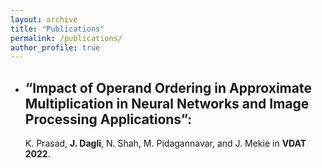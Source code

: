 ```yaml
---
layout: archive
title: "Publications"
permalink: /publications/
author_profile: true
---
```


  - ## “Impact of Operand Ordering in Approximate Multiplication in Neural Networks and Image Processing Applications”: 
      K. Prasad, **J. Dagli**, N. Shah, M. Pidagannavar, and J. Mekie in **VDAT 2022**.
